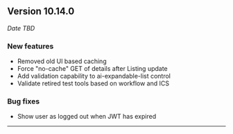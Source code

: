 
## Version 10.14.0
_Date TBD_

### New features
* Removed old UI based caching
* Force "no-cache" GET of details after Listing update
* Add validation capability to ai-expandable-list control
* Validate retired test tools based on workflow and ICS

### Bug fixes
* Show user as logged out when JWT has expired

---
